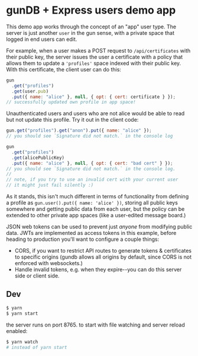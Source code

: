 # gunDB + Express users demo app

This demo app works through the concept of an "app" user type. The server is just another `user` in the gun sense, with a private space that logged in end users can edit.

For example, when a user makes a POST request to `/api/certificates` with their public key, the server issues the user a certificate with a policy that allows them to update a `'profiles'` space indexed with their public key. With this certificate, the client user can do this:

```js
gun
  .get("profiles")
  .get(user.pub)
  .put({ name: "alice" }, null, { opt: { cert: certificate } });
// successfully updated own profile in app space!
```

Unauthenticated users and users who are not alice would be able to read but not update this profile. Try it out in the client code:

```js
gun.get("profiles").get("anon").put({ name: "alice" });
// you should see `Signature did not match.` in the console log

gun
  .get("profiles")
  .get(alicePublicKey)
  .put({ name: "alice" }, null, { opt: { cert: "bad cert" } });
// you should see `Signature did not match.` in the console log.
//
// note, if you try to use an invalid cert with your current user
// it might just fail silently :)
```

As it stands, this isn't much different in terms of functionality from defining a profile as `gun.user().put({ name: 'alice' })`, storing all public keys somewhere and getting public data from each user, but the policy can be extended to other private app spaces (like a user-edited message board.)

JSON web tokens can be used to prevent just _anyone_ from modifying public data. JWTs are implemented as access tokens in this example, before heading to production you'll want to configure a couple things:

- CORS, if you want to restrict API routes to generate tokens & certificates to specific origins (gundb allows all origins by default, since CORS is not enforced with websockets.)
- Handle invalid tokens, e.g. when they expire--you can do this server side or client side.

## Dev

```bash
$ yarn
$ yarn start
```

the server runs on port 8765. to start with file watching and server reload enabled:

```bash
$ yarn watch
# instead of yarn start
```
